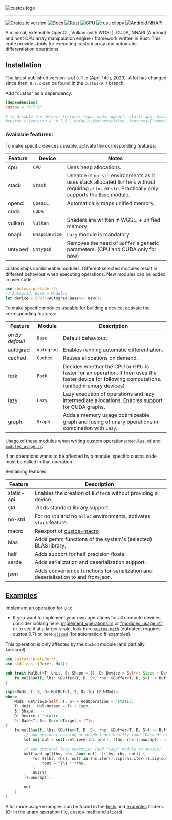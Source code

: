 ![custos logo](assets/custos.png)

<hr/>

[![Crates.io version](https://img.shields.io/crates/v/custos.svg)](https://crates.io/crates/custos)
[![Docs](https://docs.rs/custos/badge.svg?version=0.7.0)](https://docs.rs/custos/0.7.0/custos/)
[![Rust](https://github.com/elftausend/custos/actions/workflows/rust.yml/badge.svg)](https://github.com/elftausend/custos/actions/workflows/rust.yml)
[![GPU](https://github.com/elftausend/custos/actions/workflows/gpu.yml/badge.svg)](https://github.com/elftausend/custos/actions/workflows/gpu.yml)
[![rust-clippy](https://github.com/elftausend/custos/actions/workflows/rust-clippy.yml/badge.svg)](https://github.com/elftausend/custos/actions/workflows/rust-clippy.yml)
[![Android NNAPI](https://github.com/elftausend/custos/actions/workflows/android.yml/badge.svg)](https://github.com/elftausend/custos/actions/workflows/android.yml)

A minimal, extensible OpenCL, Vulkan (with WGSL), CUDA, NNAPI (Android) and host CPU array manipulation engine / framework written in Rust. 
This crate provides tools for executing custom array and automatic differentiation operations.<br>


## Installation

The latest published version is of `0.7.x` (April 14th, 2023). A lot has changed since then. `0.7.x` can be found in the `custos-0.7` branch.

Add "custos" as a dependency:
```toml
[dependencies]
custos = "0.7.0"

# to disable the default features (cpu, cuda, opencl, static-api, blas, macro) and use an own set of features:
#custos = {version = "0.7.0", default-features=false, features=["opencl", "blas"]}
```

### Available features: 

To make specific devices useable, activate the corresponding features:

Feature | Device | Notes
--- | --- | ---
cpu | `CPU` | Uses heap allocations.
stack | `Stack` | Useable in `no-std` environments as it uses stack allocated `Buffer`s without requiring `alloc` or `std`. Practically only supports the `Base` module.
opencl | `OpenCL` | Automatically maps unified memory. 
cuda | `CUDA` |
vulkan | `Vulkan` | Shaders are written in WGSL. + unified memory
nnapi | `NnapiDevice` | `Lazy` module is mandatory.
untyped | `Untyped` | Removes the need of `Buffer`'s generic parameters. (CPU and CUDA only for now)

custos ships combineable modules. Different selected modules result in different behaviour when executing operations.
New modules can be added in user code.
```rust
use custos::prelude::*; 
// Autograd, Base = Modules
let device = CPU::<Autograd<Base>>::new();
```
To make specific modules useable for building a device, activate the corresponding features:

Feature | Module | Description
--- | --- | ---
*on by default* | `Base` | Default behaviour.
autograd | `Autograd` | Enables running automatic differentiation.
cached | `Cached` | Reuses allocations on demand.
fork | `Fork` | Decides whether the CPU or GPU is faster for an operation. It then uses the faster device for following computations. (unified memory devices)
lazy | `Lazy` | Lazy execution of operations and lazy intermediate allocations. Enables support for CUDA graphs.
graph | `Graph` | Adds a memory usage optimizeable graph and fusing of unary operations in combination with `Lazy`.

Usage of these modules when writing custom operations: [`modules.md`](modules.md) and [`modules_usage.rs`](examples/modules_usage.rs).

If an operations wants to be affected by a module, specific custos code must be called in that operation.

Remaining features: 

Feature | Description
--- | --- 
static-api | Enables the creation of `Buffer`s without providing a device.
std | Adds standard library support.
no-std | For no `std` and no `alloc` environments, activates `stack` feature.
macro | Reexport of [custos-macro]
blas | Adds gemm functions of the system's (selected) BLAS library.
half | Adds support for half precision floats.
serde | Adds serialization and deserialization support.
json | Adds convenience functions for serialization and deserialization to and from json.

[custos-macro]: https://github.com/elftausend/custos-macro

## [Examples]


[examples]: https://github.com/elftausend/custos/tree/main/examples
[unary]: https://github.com/elftausend/custos/blob/main/src/unary.rs

Implement an operation for `CPU`:<br>
- If you want to implement your own operations for all compute devices, consider looking here: [implement_operations.rs](examples/implement_operations.rs) or ["modules_usage.rs"](examples/modules_usage.rs)<br>
or to see it at a larger scale, look here [`custos-math`](https://github.com/elftausend/custos-math) (outdated, requires custos 0.7) or here [`sliced`](https://github.com/elftausend/sliced) (for automatic diff examples).

This operation is only affected by the `Cached` module (and partially `Autograd`).

```rust
use custos::prelude::*;
use std::ops::{Deref, Mul};

pub trait MulBuf<T: Unit, S: Shape = (), D: Device = Self>: Sized + Device {
    fn mul(&self, lhs: &Buffer<T, D, S>, rhs: &Buffer<T, D, S>) -> Buffer<T, Self, S>;
}

impl<Mods, T, S, D> MulBuf<T, S, D> for CPU<Mods>
where
    Mods: Retrieve<Self, T, S> + AddOperation + 'static,
    T: Unit + Mul<Output = T> + Copy,
    S: Shape,
    D: Device + 'static,
    D::Base<T, S>: Deref<Target = [T]>,
{
    fn mul(&self, lhs: &Buffer<T, D, S>, rhs: &Buffer<T, D, S>) -> Buffer<T, Self, S> {
        // add optional caching or graph functionality (add "Cached" or "Graph" module to device)
        let mut out = self.retrieve(lhs.len(), (lhs, rhs)).unwrap(); // unwrap or return error (update trait)

        // add optional lazy operation (add "Lazy" module to device)
        self.add_op((lhs, rhs, &mut out), |(lhs, rhs, out)| {
            for ((lhs, rhs), out) in lhs.iter().zip(rhs.iter()).zip(out) {
                *out = *lhs * *rhs;
            }
            Ok(())
        }).unwrap();

        out
    }
}
```

A lot more usage examples can be found in the [tests] and [examples] folders.
(Or in the [unary] operation file, [custos-math](https://github.com/elftausend/custos-math) and [`sliced`](https://github.com/elftausend/sliced))

[tests]: https://github.com/elftausend/custos/tree/main/tests